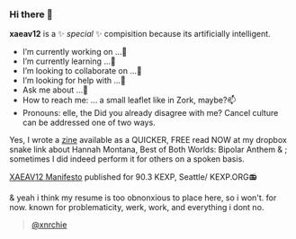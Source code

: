 ### Hi there 👋

<!--
secret text: congratulations, you have found the goblin
-->
**xaeav12** is a ✨ _special_ ✨ compisition because its artificially intelligent.

-  I’m currently working on ...🔭
-  I’m currently learning ...🌱 
-  I’m looking to collaborate on ...👯
-  I’m looking for help with ...🤔
-  Ask me about ...💬
-  How to reach me: ... a small leaflet like in Zork, maybe?📫
-  Pronouns: elle, the
Did you already disagree with me? Cancel culture can be addressed one of two ways.

Yes, I wrote a <a href="https://www.dropbox.com/s/pp5vrbi5xsfvhlp/A%20Bipolar%20Anthem.pdf?dl=0">zine</a> available as a QUICKER, FREE read NOW at my dropbox snake link about Hannah Montana, Best of Both Worlds: Bipolar Anthem & ; sometimes I did indeed perform it for others on a spoken basis.


<a href="https://www.dropbox.com/s/whuocjiylx8v5sw/xarshall%20xathers%20apology.pages?dl=0">XAEAV12 Manifesto</a>
published for 90.3 KEXP, Seattle/ KEXP.ORG📻



& yeah i think my resume is too obnonxious to place here, so i won't. for now.
known for problematicity, werk, work, and everything i dont no. <blockquote class="tiktok-embed" cite="https://www.tiktok.com/@xnrchie/video/7036817508157934853" data-video-id="7036817508157934853" style="max-width: 605px;min-width: 325px;" > <a target="_blank" title="@xnrchie" href="https://www.tiktok.com/@xnrchie">@xnrchie</a></blockquote>
